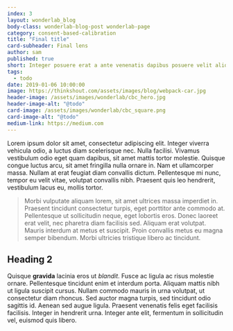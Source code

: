 ```yaml
---
index: 3
layout: wonderlab_blog
body-class: wonderlab-blog-post wonderlab-page
category: consent-based-calibration
title: "Final title"
card-subheader: Final lens
author: sam
published: true
short: Integer posuere erat a ante venenatis dapibus posuere velit aliquet. Cras mattis consectetur purus sit amet fermentum. Cum sociis natoque penatibus et magnis dis parturient montes, nascetur ridiculus mus.
tags:
  - todo
date: 2019-01-06 10:00:00
image: https://thinkshout.com/assets/images/blog/webpack-car.jpg
header-image: /assets/images/wonderlab/cbc_hero.jpg
header-image-alt: "@todo"
card-image: /assets/images/wonderlab/cbc_square.png
card-image-alt: "@todo"
medium-link: https://medium.com
---
```

Lorem ipsum dolor sit amet, consectetur adipiscing elit. Integer viverra vehicula odio, a luctus diam scelerisque nec. Nulla facilisi. Vivamus vestibulum odio eget quam dapibus, sit amet mattis tortor molestie. Quisque congue luctus arcu, sit amet fringilla nulla ornare in. Nam et ullamcorper massa. Nullam at erat feugiat diam convallis dictum. Pellentesque mi nunc, tempor eu velit vitae, volutpat convallis nibh. Praesent quis leo hendrerit, vestibulum lacus eu, mollis tortor.

>Morbi vulputate aliquam lorem, sit amet ultrices massa imperdiet in. Praesent tincidunt consectetur turpis, eget porttitor ante commodo at. Pellentesque ut sollicitudin neque, eget lobortis eros. Donec laoreet erat velit, nec pharetra diam facilisis sed. Aliquam erat volutpat. Mauris interdum at metus et suscipit. Proin convallis metus eu magna semper bibendum. Morbi ultricies tristique libero ac tincidunt.
 
## Heading 2 
 
Quisque **gravida** lacinia eros ut *blandit*. Fusce ac ligula ac risus molestie ornare. Pellentesque tincidunt enim et interdum porta. Aliquam mattis nibh ut ligula suscipit cursus. Nullam commodo mauris in urna volutpat, ut consectetur diam rhoncus. Sed auctor magna turpis, sed tincidunt odio sagittis id. Aenean sed augue ligula. Praesent venenatis felis eget facilisis facilisis. Integer in hendrerit urna. Integer ante elit, fermentum in sollicitudin vel, euismod quis libero.
